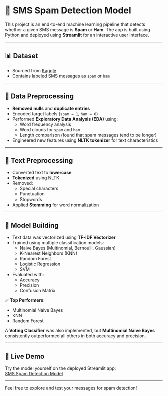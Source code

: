 # 📱 SMS Spam Detection Model

This project is an end-to-end machine learning pipeline that detects whether a given SMS message is **Spam** or **Ham**. The app is built using Python and deployed using **Streamlit** for an interactive user interface.

---

## 📊 Dataset

- Sourced from [Kaggle](https://www.kaggle.com/)
- Contains labeled SMS messages as `spam` or `ham`

---

## 🔧 Data Preprocessing

- **Removed nulls** and **duplicate entries**
- Encoded target labels (`spam = 1`, `ham = 0`)
- Performed **Exploratory Data Analysis (EDA)** using:
  - Word frequency analysis
  - Word clouds for `spam` and `ham`
  - Length comparison (found that spam messages tend to be longer)
- Engineered new features using **NLTK tokenizer** for text characteristics

---

## 🧹 Text Preprocessing

- Converted text to **lowercase**
- **Tokenized** using NLTK
- Removed:
  - Special characters
  - Punctuation
  - Stopwords
- Applied **Stemming** for word normalization

---

## 🧠 Model Building

- Text data was vectorized using **TF-IDF Vectorizer**
- Trained using multiple classification models:
  - Naive Bayes (Multinomial, Bernoulli, Gaussian)
  - K-Nearest Neighbors (KNN)
  - Random Forest
  - Logistic Regression
  - SVM
- Evaluated with:
  - Accuracy
  - Precision
  - Confusion Matrix

✅ **Top Performers**:
- Multinomial Naive Bayes
- KNN
- Random Forest

A **Voting Classifier** was also implemented, but **Multinomial Naive Bayes** consistently outperformed all others in both accuracy and precision.

---

## 🚀 Live Demo

Try the model yourself on the deployed Streamlit app:  
[SMS Spam Detection Model](https://spam-detection-model-vpb9ej6he4huwksmescaas.streamlit.app/)

---

Feel free to explore and test your messages for spam detection!
